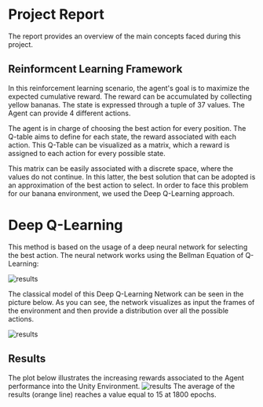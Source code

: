 # Project Report

The report provides an overview of the main concepts faced during this project. 

## Reinformcent Learning Framework

In this reinforcement learning scenario, the agent's goal is to maximize the expected cumulative reward. The reward can be accumulated by collecting yellow bananas. The state is expressed through a tuple of 37 values. The Agent can provide 4 different actions. 

The agent is in charge of choosing the best action for every position. The Q-table aims to define for each state, the reward associated with each action. This Q-Table can be visualized as a matrix, which a reward is assigned to each action for every possible state. 

This matrix can be easily associated with a discrete space, where the values do not continue. In this latter, the best solution that can be adopted is an approximation of the best action to select. In order to face this problem for our banana environment, we used the Deep Q-Learning approach.

# Deep Q-Learning

This method is based on the usage of a deep neural network for selecting the best action. The neural network works using the Bellman Equation of Q-Learning:

![results](https://github.com/IvanVigor/Deep-Q-Learning-Network-Unity-collector/blob/master/pictures/CodeCogsEqn.svg)

The classical model of this Deep Q-Learning Network can be seen in the picture below. As you can see, the network visualizes as input the frames of the environment and then provide a distribution over all the possible actions.

![results](https://cdn-images-1.medium.com/max/1600/1*T54Ngd-b_CKcP3N6hyXLVg.png)


##  Results

The plot below illustrates the increasing rewards associated to the Agent performance into the Unity Environment.
![results](https://github.com/IvanVigor/Deep-Q-Learning-Network-Unity-collector/blob/master/pictures/DQN_Agent_Performances.png)
The average of the results (orange line) reaches a value equal to 15 at 1800 epochs.
